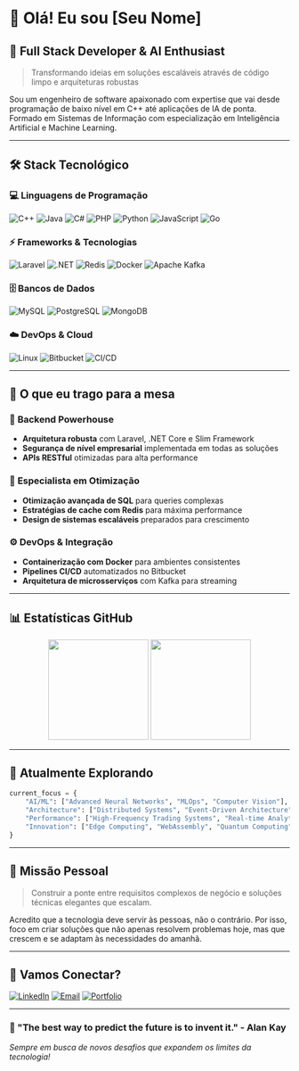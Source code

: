 # 👋 Olá! Eu sou [Seu Nome]

## 🚀 Full Stack Developer & AI Enthusiast

> Transformando ideias em soluções escaláveis através de código limpo e arquiteturas robustas

Sou um engenheiro de software apaixonado com expertise que vai desde programação de baixo nível em C++ até aplicações de IA de ponta. Formado em Sistemas de Informação com especialização em Inteligência Artificial e Machine Learning.

---

## 🛠️ Stack Tecnológico

### 💻 Linguagens de Programação
![C++](https://img.shields.io/badge/-C++-00599C?style=flat-square&logo=cplusplus&logoColor=white)
![Java](https://img.shields.io/badge/-Java-007396?style=flat-square&logo=java&logoColor=white)
![C#](https://img.shields.io/badge/-C%23-239120?style=flat-square&logo=csharp&logoColor=white)
![PHP](https://img.shields.io/badge/-PHP-777BB4?style=flat-square&logo=php&logoColor=white)
![Python](https://img.shields.io/badge/-Python-3776AB?style=flat-square&logo=python&logoColor=white)
![JavaScript](https://img.shields.io/badge/-JavaScript-F7DF1E?style=flat-square&logo=javascript&logoColor=black)
![Go](https://img.shields.io/badge/-Go-00ADD8?style=flat-square&logo=go&logoColor=white)

### ⚡ Frameworks & Tecnologias
![Laravel](https://img.shields.io/badge/-Laravel-FF2D20?style=flat-square&logo=laravel&logoColor=white)
![.NET](https://img.shields.io/badge/-.NET-512BD4?style=flat-square&logo=dotnet&logoColor=white)
![Redis](https://img.shields.io/badge/-Redis-DC382D?style=flat-square&logo=redis&logoColor=white)
![Docker](https://img.shields.io/badge/-Docker-2496ED?style=flat-square&logo=docker&logoColor=white)
![Apache Kafka](https://img.shields.io/badge/-Apache%20Kafka-231F20?style=flat-square&logo=apachekafka&logoColor=white)

### 🗄️ Bancos de Dados
![MySQL](https://img.shields.io/badge/-MySQL-4479A1?style=flat-square&logo=mysql&logoColor=white)
![PostgreSQL](https://img.shields.io/badge/-PostgreSQL-336791?style=flat-square&logo=postgresql&logoColor=white)
![MongoDB](https://img.shields.io/badge/-MongoDB-47A248?style=flat-square&logo=mongodb&logoColor=white)

### ☁️ DevOps & Cloud
![Linux](https://img.shields.io/badge/-Linux-FCC624?style=flat-square&logo=linux&logoColor=black)
![Bitbucket](https://img.shields.io/badge/-Bitbucket-0052CC?style=flat-square&logo=bitbucket&logoColor=white)
![CI/CD](https://img.shields.io/badge/-CI%2FCD-000000?style=flat-square&logo=githubactions&logoColor=white)

---

## 💼 O que eu trago para a mesa

### 🎯 **Backend Powerhouse**
- **Arquitetura robusta** com Laravel, .NET Core e Slim Framework
- **Segurança de nível empresarial** implementada em todas as soluções
- **APIs RESTful** otimizadas para alta performance

### 🔧 **Especialista em Otimização**
- **Otimização avançada de SQL** para queries complexas
- **Estratégias de cache com Redis** para máxima performance
- **Design de sistemas escaláveis** preparados para crescimento

### ⚙️ **DevOps & Integração**
- **Containerização com Docker** para ambientes consistentes
- **Pipelines CI/CD** automatizados no Bitbucket
- **Arquitetura de microsserviços** com Kafka para streaming

---

## 📊 Estatísticas GitHub

<div align="center">
  <img height="180em" src="https://github-readme-stats.vercel.app/api?username=SEU_USERNAME&show_icons=true&theme=tokyonight&include_all_commits=true&count_private=true"/>
  <img height="180em" src="https://github-readme-stats.vercel.app/api/top-langs/?username=SEU_USERNAME&layout=compact&langs_count=7&theme=tokyonight"/>
</div>

---

## 🔬 Atualmente Explorando

```python
current_focus = {
    "AI/ML": ["Advanced Neural Networks", "MLOps", "Computer Vision"],
    "Architecture": ["Distributed Systems", "Event-Driven Architecture"],
    "Performance": ["High-Frequency Trading Systems", "Real-time Analytics"],
    "Innovation": ["Edge Computing", "WebAssembly", "Quantum Computing"]
}
```

---

## 🎯 Missão Pessoal

> Construir a ponte entre requisitos complexos de negócio e soluções técnicas elegantes que escalam.

Acredito que a tecnologia deve servir às pessoas, não o contrário. Por isso, foco em criar soluções que não apenas resolvem problemas hoje, mas que crescem e se adaptam às necessidades do amanhã.

---

## 🤝 Vamos Conectar?

[![LinkedIn](https://img.shields.io/badge/-LinkedIn-0A66C2?style=for-the-badge&logo=linkedin&logoColor=white)](https://linkedin.com/in/seu-perfil)
[![Email](https://img.shields.io/badge/-Email-EA4335?style=for-the-badge&logo=gmail&logoColor=white)](mailto:seu.email@example.com)
[![Portfolio](https://img.shields.io/badge/-Portfolio-000000?style=for-the-badge&logo=vercel&logoColor=white)](https://seu-portfolio.com)

---

### 💭 "The best way to predict the future is to invent it." - Alan Kay

*Sempre em busca de novos desafios que expandem os limites da tecnologia!*
